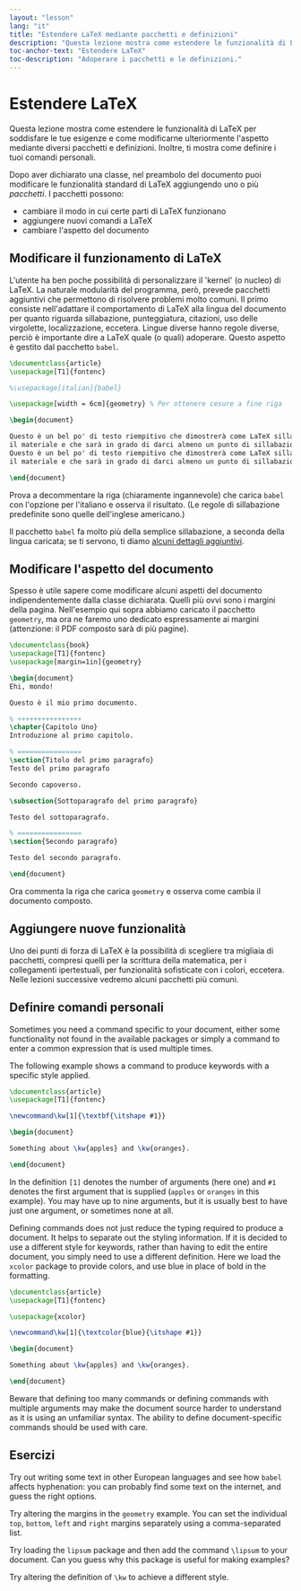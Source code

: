 ```yaml
---
layout: "lesson"
lang: "it"
title: "Estendere LaTeX mediante pacchetti e definizioni"
description: "Questa lezione mostra come estendere le funzionalità di LaTeX per soddisfare le tue esigenze e come modificare l'aspetto dei documenti mediante diversi pacchetti, e ti mostra come puoi definire i tuoi comandi personali."
toc-anchor-text: "Estendere LaTeX"
toc-description: "Adoperare i pacchetti e le definizioni."
---
```


# Estendere LaTeX

<span
  class="summary">Questa lezione mostra come estendere le funzionalità di LaTeX per soddisfare le tue esigenze e come modificarne ulteriormente l'aspetto mediante diversi pacchetti e definizioni. Inoltre, ti mostra come definire i tuoi comandi personali.</span>

Dopo aver dichiarato una classe, nel preambolo del documento 
puoi modificare le funzionalità standard di LaTeX aggiungendo 
uno o più *pacchetti*. I pacchetti possono:

- cambiare il modo in cui certe parti di LaTeX funzionano
- aggiungere nuovi comandi a LaTeX
- cambiare l'aspetto del documento

## Modificare il funzionamento di LaTeX

L'utente ha ben poche possibilità di personalizzare 
il 'kernel' (o nucleo) di LaTeX. La naturale 
modularità del programma, però, prevede pacchetti 
aggiuntivi che permettono di risolvere problemi molto comuni.
Il primo consiste nell'adattare il comportamento di LaTeX alla 
lingua del documento per quanto riguarda sillabazione, punteggiatura, 
citazioni, uso delle virgolette, localizzazione, eccetera.
Lingue diverse hanno regole diverse, perciò è importante dire 
a LaTeX quale (o quali) adoperare. 
Questo aspetto è gestito dal pacchetto `babel`.

```latex
\documentclass{article}
\usepackage[T1]{fontenc}

%\usepackage[italian]{babel}

\usepackage[width = 6cm]{geometry} % Per ottenere cesure a fine riga

\begin{document}

Questo è un bel po' di testo riempitivo che dimostrerà come LaTeX sillaba 
il materiale e che sarà in grado di darci almeno un punto di sillabazione.
Questo è un bel po' di testo riempitivo che dimostrerà come LaTeX sillaba 
il materiale e che sarà in grado di darci almeno un punto di sillabazione.

\end{document}
```

Prova a decommentare la riga (chiaramente ingannevole) che carica `babel` 
con l'opzione per l'italiano e osserva il risultato. 
(Le regole di sillabazione predefinite sono quelle dell'inglese americano.)

Il pacchetto `babel` fa molto più della semplice sillabazione, a seconda
della lingua caricata; se ti servono, ti diamo 
[alcuni dettagli aggiuntivi](more-06).

## Modificare l'aspetto del documento

Spesso è utile sapere come modificare alcuni aspetti del documento 
indipendentemente dalla classe dichiarata.
Quelli più ovvi sono i margini della pagina.
Nell'esempio qui sopra abbiamo caricato il pacchetto `geometry`,
ma ora ne faremo uno dedicato espressamente ai margini (attenzione:
il PDF composto sarà di più pagine).

```latex
\documentclass{book}
\usepackage[T1]{fontenc}
\usepackage[margin=1in]{geometry}

\begin{document}
Ehi, mondo!

Questo è il mio primo documento.

% ++++++++++++++++
\chapter{Capitolo Uno}
Introduzione al primo capitolo.

% ================
\section{Titolo del primo paragrafo}
Testo del primo paragrafo

Secondo capoverso.

\subsection{Sottoparagrafo del primo paragrafo}

Testo del sottoparagrafo.

% ================
\section{Secondo paragrafo}

Testo del secondo paragrafo.

\end{document}
```

Ora commenta la riga che carica `geometry` e osserva come cambia il documento composto.

## Aggiungere nuove funzionalità

Uno dei punti di forza di LaTeX è la possibilità di scegliere tra migliaia di 
pacchetti, compresi quelli per la scrittura della matematica, per i collegamenti 
ipertestuali, per funzionalità sofisticate con i colori, eccetera. 
Nelle lezioni successive vedremo alcuni pacchetti più comuni.

## Definire comandi personali

Sometimes you need a command specific to your document, either some
functionality not found in the available packages or simply a command
to enter a common expression that is used multiple times.

The following example shows a command to produce keywords with a
specific style applied.

```latex
\documentclass{article}
\usepackage[T1]{fontenc}

\newcommand\kw[1]{\textbf{\itshape #1}}

\begin{document}

Something about \kw{apples} and \kw{oranges}.

\end{document}
```

In the definition `[1]` denotes the number of arguments (here one)
and `#1` denotes the first argument that is supplied
(`apples` or `oranges` in this example). You may have up to nine
arguments, but it is usually best to have just one argument, or
sometimes none at all.

Defining commands does not just reduce the typing required to produce
a document. It helps to separate out the styling information. If it is
decided to use a different style for keywords, rather than having to
edit the entire document, you simply need to use a different
definition. Here we load the `xcolor` package to provide colors, and
use blue in place of bold in the formatting.

```latex
\documentclass{article}
\usepackage[T1]{fontenc}

\usepackage{xcolor}

\newcommand\kw[1]{\textcolor{blue}{\itshape #1}}

\begin{document}

Something about \kw{apples} and \kw{oranges}.

\end{document}
```

Beware that defining too many commands or defining commands with
multiple arguments may make the document source harder  to understand
as it is using an unfamiliar syntax. The ability to define
document-specific commands should be used with care.

## Esercizi

Try out writing some text in other European languages and see how `babel`
affects hyphenation: you can probably find some text on the internet, and guess
the right options.

Try altering the margins in the `geometry` example. You can set the individual
`top`, `bottom`, `left` and `right` margins separately using a comma-separated
list.

Try loading the `lipsum` package and then add the command `\lipsum` to your
document. Can you guess why this package is useful for making examples?

Try altering the definition of `\kw` to achieve a different style.
